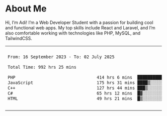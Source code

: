 <table border="0">
 <h1>About Me</h1>
 <p> Hi, I’m Adi! I’m a Web Developer Student with a passion for building cool and functional web apps. My top skills include React and Laravel, and I’m also comfortable working with technologies like PHP, MySQL, and TailwindCSS.


 <tr>
  <td>
  
 
 <!--START_SECTION:waka-->

```txt
From: 16 September 2023 - To: 02 July 2025

Total Time: 992 hrs 25 mins

PHP                                414 hrs 6 mins  ██████████▒░░░░░░░░░░░░░░   41.28 %
JavaScript                         175 hrs 31 mins ████▒░░░░░░░░░░░░░░░░░░░░   17.50 %
C++                                127 hrs 44 mins ███▒░░░░░░░░░░░░░░░░░░░░░   12.73 %
C#                                 65 hrs 12 mins  █▓░░░░░░░░░░░░░░░░░░░░░░░   06.50 %
HTML                               49 hrs 21 mins  █▒░░░░░░░░░░░░░░░░░░░░░░░   04.92 %
```

<!--END_SECTION:waka-->
  </td>
    <td>
   <div align="start">
        <a href="https://open.spotify.com/user/dxso20he52f5d4ti73duavf95">
        <img width="200px" src="https://spotify-github-profile.kittinanx.com/api/view.svg?uid=dxso20he52f5d4ti73duavf95&cover_image=true&theme=default&show_offline=false&background_color=121212&interchange=false" alt="Spotify Now Playing">
    </a>
</div> 

  </td>
 </tr>

</table>





